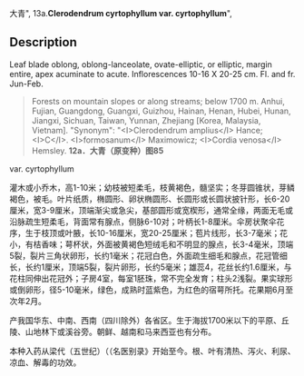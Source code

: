 大青",
13a.**Clerodendrum cyrtophyllum var. cyrtophyllum**",

## Description
Leaf blade oblong, oblong-lanceolate, ovate-elliptic, or  elliptic, margin entire, apex acuminate to acute. Inflorescences  10-16 X  20-25  cm.  Fl.  and fr.  Jun-Feb.

> Forests on mountain slopes or along streams; below 1700 m. Anhui, Fujian, Guangdong, Guangxi, Guizhou, Hainan, Henan, Hubei, Hunan, Jiangxi, Sichuan, Taiwan, Yunnan, Zhejiang [Korea, Malaysia, Vietnam].
  "Synonym": "&lt;I&gt;Clerodendrum amplius&lt;/I&gt; Hance; &lt;I&gt;C&lt;/I&gt;. &lt;I&gt;formosanum&lt;/I&gt; Maximowicz; &lt;I&gt;Cordia venosa&lt;/I&gt; Hemsley.
**12a．大青（原变种）图85**

var. cyrtophyllum

灌木或小乔木，高1-10米；幼枝被短柔毛，枝黄褐色，髓坚实；冬芽圆锥状，芽鳞褐色，被毛。叶片纸质，椭圆形、卵状椭圆形、长圆形或长圆状披针形，长6-20厘米，宽3-9厘米，顶端渐尖或急尖，基部圆形或宽楔形，通常全缘，两面无毛或沿脉疏生短柔毛，背面常有腺点，侧脉6-10对；叶柄长1-8厘米。伞房状聚伞花序，生于枝顶或叶腋，长10-16厘米，宽20-25厘米；苞片线形，长3-7毫米；花小，有桔香味；萼杯状，外面被黄褐色短绒毛和不明显的腺点，长3-4毫米，顶端5裂，裂片三角状卵形，长约1毫米；花冠白色，外面疏生细毛和腺点，花冠管细长，长约1厘米，顶端5裂，裂片卵形，长约5毫米；雄蕊4，花丝长约1.6厘米，与花柱同伸出花冠外；子房4室，每室1胚珠，常不完全发育；柱头2浅裂。果实球形或倒卵形，径5-10毫米，绿色，成熟时蓝紫色，为红色的宿萼所托。花果期6月至次年2月。

产我国华东、中南、西南（四川除外）各省区。生于海拔1700米以下的平原、丘陵、山地林下或溪谷旁。朝鲜、越南和马来西亚也有分布。

本种入药从梁代（五世纪）（（名医别录》开始至今。根、叶有清热、泻火、利尿、凉血、解毒的功效。
